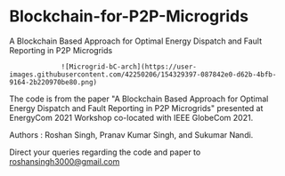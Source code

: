 # Blockchain-for-P2P-Microgrids
A Blockchain Based Approach for Optimal Energy Dispatch and Fault Reporting in P2P Microgrids

                 ![Microgrid-bC-arch](https://user-images.githubusercontent.com/42250206/154329397-087842e0-d62b-4bfb-9164-2b220970be80.png)

The code is from the paper "A Blockchain Based Approach for Optimal Energy Dispatch and Fault Reporting in P2P Microgrids" presented at EnergyCom 2021 Workshop co-located with IEEE GlobeCom 2021.

Authors : Roshan Singh, Pranav Kumar Singh, and Sukumar Nandi.

Direct your queries regarding the code and paper to roshansingh3000@gmail.com
